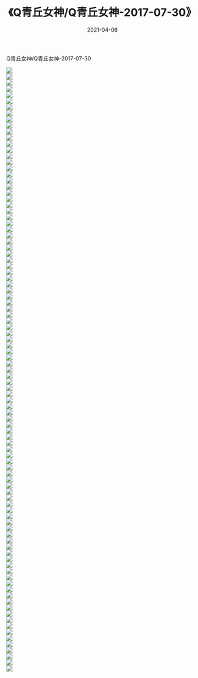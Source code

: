 ﻿---
layout: post
title:  《Q青丘女神/Q青丘女神-2017-07-30》
date:   2021-04-06
img: http://img.660000.xyz/Sharelink/网络美图/2021/Q青丘女神/Q青丘女神-2017-07-30/000.jpg
categories: [美女, 清纯, 唯美]
---

Q青丘女神/Q青丘女神-2017-07-30

 ![](http://img.660000.xyz/Sharelink/网络美图/2021/Q青丘女神/Q青丘女神-2017-07-30/001.jpg) <br>![](http://img.660000.xyz/Sharelink/网络美图/2021/Q青丘女神/Q青丘女神-2017-07-30/002.jpg) <br>![](http://img.660000.xyz/Sharelink/网络美图/2021/Q青丘女神/Q青丘女神-2017-07-30/003.jpg) <br>![](http://img.660000.xyz/Sharelink/网络美图/2021/Q青丘女神/Q青丘女神-2017-07-30/004.jpg) <br>![](http://img.660000.xyz/Sharelink/网络美图/2021/Q青丘女神/Q青丘女神-2017-07-30/005.jpg) <br>![](http://img.660000.xyz/Sharelink/网络美图/2021/Q青丘女神/Q青丘女神-2017-07-30/006.jpg) <br>![](http://img.660000.xyz/Sharelink/网络美图/2021/Q青丘女神/Q青丘女神-2017-07-30/007.jpg) <br>![](http://img.660000.xyz/Sharelink/网络美图/2021/Q青丘女神/Q青丘女神-2017-07-30/008.jpg) <br>![](http://img.660000.xyz/Sharelink/网络美图/2021/Q青丘女神/Q青丘女神-2017-07-30/009.jpg) <br>![](http://img.660000.xyz/Sharelink/网络美图/2021/Q青丘女神/Q青丘女神-2017-07-30/010.jpg) <br>![](http://img.660000.xyz/Sharelink/网络美图/2021/Q青丘女神/Q青丘女神-2017-07-30/011.jpg) <br>![](http://img.660000.xyz/Sharelink/网络美图/2021/Q青丘女神/Q青丘女神-2017-07-30/012.jpg) <br>![](http://img.660000.xyz/Sharelink/网络美图/2021/Q青丘女神/Q青丘女神-2017-07-30/013.jpg) <br>![](http://img.660000.xyz/Sharelink/网络美图/2021/Q青丘女神/Q青丘女神-2017-07-30/014.jpg) <br>![](http://img.660000.xyz/Sharelink/网络美图/2021/Q青丘女神/Q青丘女神-2017-07-30/015.jpg) <br>![](http://img.660000.xyz/Sharelink/网络美图/2021/Q青丘女神/Q青丘女神-2017-07-30/016.jpg) <br>![](http://img.660000.xyz/Sharelink/网络美图/2021/Q青丘女神/Q青丘女神-2017-07-30/017.jpg) <br>![](http://img.660000.xyz/Sharelink/网络美图/2021/Q青丘女神/Q青丘女神-2017-07-30/018.jpg) <br>![](http://img.660000.xyz/Sharelink/网络美图/2021/Q青丘女神/Q青丘女神-2017-07-30/019.jpg) <br>![](http://img.660000.xyz/Sharelink/网络美图/2021/Q青丘女神/Q青丘女神-2017-07-30/020.jpg) <br>![](http://img.660000.xyz/Sharelink/网络美图/2021/Q青丘女神/Q青丘女神-2017-07-30/021.jpg) <br>![](http://img.660000.xyz/Sharelink/网络美图/2021/Q青丘女神/Q青丘女神-2017-07-30/022.jpg) <br>![](http://img.660000.xyz/Sharelink/网络美图/2021/Q青丘女神/Q青丘女神-2017-07-30/023.jpg) <br>![](http://img.660000.xyz/Sharelink/网络美图/2021/Q青丘女神/Q青丘女神-2017-07-30/024.jpg) <br>![](http://img.660000.xyz/Sharelink/网络美图/2021/Q青丘女神/Q青丘女神-2017-07-30/025.jpg) <br>![](http://img.660000.xyz/Sharelink/网络美图/2021/Q青丘女神/Q青丘女神-2017-07-30/026.jpg) <br>![](http://img.660000.xyz/Sharelink/网络美图/2021/Q青丘女神/Q青丘女神-2017-07-30/027.jpg) <br>![](http://img.660000.xyz/Sharelink/网络美图/2021/Q青丘女神/Q青丘女神-2017-07-30/028.jpg) <br>![](http://img.660000.xyz/Sharelink/网络美图/2021/Q青丘女神/Q青丘女神-2017-07-30/029.jpg) <br>![](http://img.660000.xyz/Sharelink/网络美图/2021/Q青丘女神/Q青丘女神-2017-07-30/030.jpg) <br>![](http://img.660000.xyz/Sharelink/网络美图/2021/Q青丘女神/Q青丘女神-2017-07-30/031.jpg) <br>![](http://img.660000.xyz/Sharelink/网络美图/2021/Q青丘女神/Q青丘女神-2017-07-30/032.jpg) <br>![](http://img.660000.xyz/Sharelink/网络美图/2021/Q青丘女神/Q青丘女神-2017-07-30/033.jpg) <br>![](http://img.660000.xyz/Sharelink/网络美图/2021/Q青丘女神/Q青丘女神-2017-07-30/034.jpg) <br>![](http://img.660000.xyz/Sharelink/网络美图/2021/Q青丘女神/Q青丘女神-2017-07-30/035.jpg) <br>![](http://img.660000.xyz/Sharelink/网络美图/2021/Q青丘女神/Q青丘女神-2017-07-30/036.jpg) <br>![](http://img.660000.xyz/Sharelink/网络美图/2021/Q青丘女神/Q青丘女神-2017-07-30/037.jpg) <br>![](http://img.660000.xyz/Sharelink/网络美图/2021/Q青丘女神/Q青丘女神-2017-07-30/038.jpg) <br>![](http://img.660000.xyz/Sharelink/网络美图/2021/Q青丘女神/Q青丘女神-2017-07-30/039.jpg) <br>![](http://img.660000.xyz/Sharelink/网络美图/2021/Q青丘女神/Q青丘女神-2017-07-30/040.jpg) <br>![](http://img.660000.xyz/Sharelink/网络美图/2021/Q青丘女神/Q青丘女神-2017-07-30/041.jpg) <br>![](http://img.660000.xyz/Sharelink/网络美图/2021/Q青丘女神/Q青丘女神-2017-07-30/042.jpg) <br>![](http://img.660000.xyz/Sharelink/网络美图/2021/Q青丘女神/Q青丘女神-2017-07-30/043.jpg) <br>![](http://img.660000.xyz/Sharelink/网络美图/2021/Q青丘女神/Q青丘女神-2017-07-30/044.jpg) <br>![](http://img.660000.xyz/Sharelink/网络美图/2021/Q青丘女神/Q青丘女神-2017-07-30/045.jpg) <br>![](http://img.660000.xyz/Sharelink/网络美图/2021/Q青丘女神/Q青丘女神-2017-07-30/046.jpg) <br>![](http://img.660000.xyz/Sharelink/网络美图/2021/Q青丘女神/Q青丘女神-2017-07-30/047.jpg) <br>![](http://img.660000.xyz/Sharelink/网络美图/2021/Q青丘女神/Q青丘女神-2017-07-30/048.jpg) <br>![](http://img.660000.xyz/Sharelink/网络美图/2021/Q青丘女神/Q青丘女神-2017-07-30/049.jpg) <br>![](http://img.660000.xyz/Sharelink/网络美图/2021/Q青丘女神/Q青丘女神-2017-07-30/050.jpg) <br>![](http://img.660000.xyz/Sharelink/网络美图/2021/Q青丘女神/Q青丘女神-2017-07-30/051.jpg) <br>![](http://img.660000.xyz/Sharelink/网络美图/2021/Q青丘女神/Q青丘女神-2017-07-30/052.jpg) <br>![](http://img.660000.xyz/Sharelink/网络美图/2021/Q青丘女神/Q青丘女神-2017-07-30/053.jpg) <br>![](http://img.660000.xyz/Sharelink/网络美图/2021/Q青丘女神/Q青丘女神-2017-07-30/054.jpg) <br>![](http://img.660000.xyz/Sharelink/网络美图/2021/Q青丘女神/Q青丘女神-2017-07-30/055.jpg) <br>![](http://img.660000.xyz/Sharelink/网络美图/2021/Q青丘女神/Q青丘女神-2017-07-30/056.jpg) <br>![](http://img.660000.xyz/Sharelink/网络美图/2021/Q青丘女神/Q青丘女神-2017-07-30/057.jpg) <br>![](http://img.660000.xyz/Sharelink/网络美图/2021/Q青丘女神/Q青丘女神-2017-07-30/058.jpg) <br>![](http://img.660000.xyz/Sharelink/网络美图/2021/Q青丘女神/Q青丘女神-2017-07-30/059.jpg) <br>![](http://img.660000.xyz/Sharelink/网络美图/2021/Q青丘女神/Q青丘女神-2017-07-30/060.jpg) <br>![](http://img.660000.xyz/Sharelink/网络美图/2021/Q青丘女神/Q青丘女神-2017-07-30/061.jpg) <br>![](http://img.660000.xyz/Sharelink/网络美图/2021/Q青丘女神/Q青丘女神-2017-07-30/062.jpg) <br>![](http://img.660000.xyz/Sharelink/网络美图/2021/Q青丘女神/Q青丘女神-2017-07-30/063.jpg) <br>![](http://img.660000.xyz/Sharelink/网络美图/2021/Q青丘女神/Q青丘女神-2017-07-30/064.jpg) <br>![](http://img.660000.xyz/Sharelink/网络美图/2021/Q青丘女神/Q青丘女神-2017-07-30/065.jpg) <br>![](http://img.660000.xyz/Sharelink/网络美图/2021/Q青丘女神/Q青丘女神-2017-07-30/066.jpg) <br>![](http://img.660000.xyz/Sharelink/网络美图/2021/Q青丘女神/Q青丘女神-2017-07-30/067.jpg) <br>![](http://img.660000.xyz/Sharelink/网络美图/2021/Q青丘女神/Q青丘女神-2017-07-30/068.jpg) <br>![](http://img.660000.xyz/Sharelink/网络美图/2021/Q青丘女神/Q青丘女神-2017-07-30/069.jpg) <br>![](http://img.660000.xyz/Sharelink/网络美图/2021/Q青丘女神/Q青丘女神-2017-07-30/070.jpg) <br>![](http://img.660000.xyz/Sharelink/网络美图/2021/Q青丘女神/Q青丘女神-2017-07-30/071.jpg) <br>![](http://img.660000.xyz/Sharelink/网络美图/2021/Q青丘女神/Q青丘女神-2017-07-30/072.jpg) <br>![](http://img.660000.xyz/Sharelink/网络美图/2021/Q青丘女神/Q青丘女神-2017-07-30/073.jpg) <br>![](http://img.660000.xyz/Sharelink/网络美图/2021/Q青丘女神/Q青丘女神-2017-07-30/074.jpg) <br>![](http://img.660000.xyz/Sharelink/网络美图/2021/Q青丘女神/Q青丘女神-2017-07-30/075.jpg) <br>![](http://img.660000.xyz/Sharelink/网络美图/2021/Q青丘女神/Q青丘女神-2017-07-30/076.jpg) <br>![](http://img.660000.xyz/Sharelink/网络美图/2021/Q青丘女神/Q青丘女神-2017-07-30/077.jpg) <br>![](http://img.660000.xyz/Sharelink/网络美图/2021/Q青丘女神/Q青丘女神-2017-07-30/078.jpg) <br>![](http://img.660000.xyz/Sharelink/网络美图/2021/Q青丘女神/Q青丘女神-2017-07-30/079.jpg) <br>![](http://img.660000.xyz/Sharelink/网络美图/2021/Q青丘女神/Q青丘女神-2017-07-30/080.jpg) <br>![](http://img.660000.xyz/Sharelink/网络美图/2021/Q青丘女神/Q青丘女神-2017-07-30/081.jpg) <br>![](http://img.660000.xyz/Sharelink/网络美图/2021/Q青丘女神/Q青丘女神-2017-07-30/082.jpg) <br>![](http://img.660000.xyz/Sharelink/网络美图/2021/Q青丘女神/Q青丘女神-2017-07-30/083.jpg) <br>![](http://img.660000.xyz/Sharelink/网络美图/2021/Q青丘女神/Q青丘女神-2017-07-30/084.jpg) <br>![](http://img.660000.xyz/Sharelink/网络美图/2021/Q青丘女神/Q青丘女神-2017-07-30/085.jpg) <br>![](http://img.660000.xyz/Sharelink/网络美图/2021/Q青丘女神/Q青丘女神-2017-07-30/086.jpg) <br>![](http://img.660000.xyz/Sharelink/网络美图/2021/Q青丘女神/Q青丘女神-2017-07-30/087.jpg) <br>![](http://img.660000.xyz/Sharelink/网络美图/2021/Q青丘女神/Q青丘女神-2017-07-30/088.jpg) <br>![](http://img.660000.xyz/Sharelink/网络美图/2021/Q青丘女神/Q青丘女神-2017-07-30/089.jpg) <br>![](http://img.660000.xyz/Sharelink/网络美图/2021/Q青丘女神/Q青丘女神-2017-07-30/090.jpg) <br>![](http://img.660000.xyz/Sharelink/网络美图/2021/Q青丘女神/Q青丘女神-2017-07-30/091.jpg) <br>![](http://img.660000.xyz/Sharelink/网络美图/2021/Q青丘女神/Q青丘女神-2017-07-30/092.jpg) <br>![](http://img.660000.xyz/Sharelink/网络美图/2021/Q青丘女神/Q青丘女神-2017-07-30/093.jpg) <br>![](http://img.660000.xyz/Sharelink/网络美图/2021/Q青丘女神/Q青丘女神-2017-07-30/094.jpg) <br>![](http://img.660000.xyz/Sharelink/网络美图/2021/Q青丘女神/Q青丘女神-2017-07-30/095.jpg) <br>![](http://img.660000.xyz/Sharelink/网络美图/2021/Q青丘女神/Q青丘女神-2017-07-30/096.jpg) <br>![](http://img.660000.xyz/Sharelink/网络美图/2021/Q青丘女神/Q青丘女神-2017-07-30/097.jpg) <br>![](http://img.660000.xyz/Sharelink/网络美图/2021/Q青丘女神/Q青丘女神-2017-07-30/098.jpg) <br>![](http://img.660000.xyz/Sharelink/网络美图/2021/Q青丘女神/Q青丘女神-2017-07-30/099.jpg) <br>